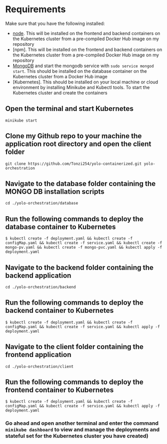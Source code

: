 # Requirements
Make sure that you have the following installed:
- [node](https://www.digitalocean.com/community/tutorials/how-to-install-node-js-on-ubuntu-18-04). This will be installed on the frontend and backend containers on the Kubernetes cluster from a pre-compiled Docker Hub image on my repository
- [npm]. This will be installed on the frontend and backend containers on the Kubernetes cluster from a pre-compiled Docker Hub image on my repository
- [MongoDB](https://docs.mongodb.com/manual/tutorial/install-mongodb-on-ubuntu/) and start the mongodb service with `sudo service mongod start`. This should be installed on the database container on the Kubernetes cluster from a Docker Hub image
- [Kubernetes]. This should be installed on your local machine or cloud environment by installing Minikube and Kubectl tools. To start the Kubernetes cluster and create the containers

## Open the terminal and start Kubernetes
`minikube start`

## Clone my Github repo to your machine the application root directory and open the client folder 
 `git clone https://github.com/Tonzi254/yolo-containerized.git yolo-orchestration`

## Navigate to the database folder containing the MONGO DB installation scripts 
 `cd ./yolo-orchestration/database`

## Run the following commands to deploy the database container to Kubernetes
 `$ kubectl create -f deployment.yaml && kubectl create -f configMap.yaml && kubectl create -f service.yaml && kubectl create -f mongo-pv.yaml && kubectl create -f mongo-pvc.yaml && kubectl apply -f deployment.yaml`

## Navigate to the backend folder containing the backend application 
 `cd ./yolo-orchestration/backend`

## Run the following commands to deploy the backend container to Kubernetes
 `$ kubectl create -f deployment.yaml && kubectl create -f configMap.yaml && kubectl create -f service.yaml && kubectl apply -f deployment.yaml`

## Navigate to the client folder containing the frontend application
 `cd ./yolo-orchestration/client`

## Run the following commands to deploy the frontend container to Kubernetes
 `$ kubectl create -f deployment.yaml && kubectl create -f configMap.yaml && kubectl create -f service.yaml && kubectl apply -f deployment.yaml`

### Go ahead and open another terminal and enter the command `minikube dashboard` to view and manage the deployments and stateful set for the Kubernetes cluster you have created)